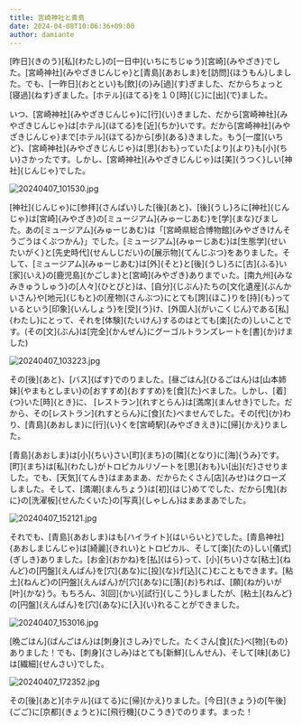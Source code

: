 ```yaml
---
title: 宮崎神社と青島
date: 2024-04-08T10:06:36+09:00
author: damiante
---
```

[昨日]{きのう}[私]{わたし}の[一日中]{いちにちじゅう}[宮崎]{みやざき}でした。[宮崎神社]{みやざきじんじゃ}と[青島]{あおしま}を[訪問]{ほうもん}しました。でも、[一昨日]{おととい}も[飲]{の}み[過]{す}ぎました、だからちょっと[寝過]{ねす}ぎました。[ホテル]{ほてる}を１０[時]{じ}に[出]{で}ました。

いつ、[宮崎神社]{みやざきじんじゃ}に[行]{い}きました、だから[宮崎神社]{みやざきじんじゃ}は[ホテル]{ほてる}を[近]{ちか}いです。だから[宮崎神社]{みやざきじんじゃ}まで[ホテル]{ほてる}から[歩]{ある}きました。もう[一度]{いちど}、[宮崎神社]{みやざきじんじゃ}は[思]{おも}っていた[より]{より}も[小]{ちい}さかったです。しかし、[宮崎神社]{みやざきじんじゃ}は[美]{うつく}しい[神社]{じんじゃ}でした。

![20240407_101530.jpg](https://github.com/devhou-se/www-jp/assets/12438044/b2177776-9227-4ca5-b224-9a5a9d8bffb9)

[神社]{じんじゃ}に[参拝]{さんぱい}した[後]{あと}、[後]{うし}ろに[神社]{じんじゃ}は[宮崎]{みやざき}の[ミュージアム]{みゅーじあむ}を[学]{まな}びました。あの[ミュージアム]{みゅーじあむ}は「[宮崎県総合博物館]{みやざきけんそうごうはくぶつかん}」でした。[ミュージアム]{みゅーじあむ}は[生態学]{せいたいがく}と[先史時代]{せんしじだい}の[展示物]{てんじぶつ}をありました。そして、[ミュージアム]{みゅーじあむ}は[外]{そと}と[後]{うし}ろに[古]{ふる}い[家]{いえ}の[鹿児島]{かごしま}と[宮崎]{みやざき}ありまでぃた。[南九州]{みなみきゅうしゅう}の[人々]{ひとびと}は、[自分]{じぶん}たちの[文化遺産]{ぶんかいさん}や[地元]{じもと}の[産物]{さんぶつ}にとても[誇]{ほこ}りを[持]{も}っているという[印象]{いんしょう}を[受]{う}け、[外国人]{がいこくじん}である[私]{わたし}にとって、それを[体験]{たいけん}するのはとても[楽]{たの}しいことです。(その[文]{ぶん}は[完全]{かんぜん}にグーゴルトランズレートを[書]{か}けました)

![20240407_103223.jpg](https://github.com/devhou-se/www-jp/assets/12438044/e3348e01-0565-4e74-aad7-5980e45f5663)

その[後]{あと}、[バス]{ばす}でのりました。[昼ごはん]{ひるごはん}は[山本姉妹]{やまもとしまい}の[おすすめ]{おすすめ}を[食]{た}べました。しかし、[着]{つ}いた[時]{とき}に、 [レストラン]{れすとらん}は[満席]{まんせき}でした。だから、その[レストラン]{れすとらん}に[食]{た}べませんでした。その[代]{か}わり、[青島]{あおしま}に[行]{い}くを[宮崎駅]{みやざきえき}に[帰]{かえ}りました。

[青島]{あおしま}は[小]{ちい}さい[町]{まち}の[隣]{となり}に[海]{うみ}です。[町]{まち}は[私]{わたし}がトロピカルリゾートを[思]{おも}い[出]{だ}させりました。でも、[天気]{てんき}はまあまあ、だからたくさん[店]{みせ}はクローズしました。そして、[満潮]{まんちょう}は[初]{はじ}めてでした、だから[鬼]{おに}の[洗濯板]{せんたくいた}の[写真]{しゃしん}はまあまあでした。

![20240407_152121.jpg](https://github.com/devhou-se/www-jp/assets/12438044/54705acd-9c2a-4d34-aa11-27734d053e0e)

それでも、[青島]{あおしま}はも[ハイライト]{はいらいと}でした。[青島神社]{あおしまじんじゃ}は[綺麗]{きれい}とトロピカル、そして[楽]{たの}しい[儀式]{ぎしき}ありました。[お金]{おかね}を[払]{はら}って、[小]{ちい}さな[粘土]{ねんど}の[円盤]{えんばん}を[穴]{あな}に[投]{な}げ[込]{こ}むこともできます。[粘土]{ねんど}の[円盤]{えんばん}が[穴]{あな}に[落]{お}ちれば、[願]{ねが}いが[叶]{かな}う。もちろん、3[回]{かい}[試行]{しこう}しましたが、[粘土]{ねんど}の[円盤]{えんばん}を[穴]{あな}に[入]{い}れることができました。

![20240407_153016.jpg](https://github.com/devhou-se/www-jp/assets/12438044/a193dc82-2a74-4a00-9db8-51c404d8fc22)

[晩ごはん]{ばんごはん}は[刺身]{さしみ}でした。たくさん[食]{た}べ[物]{もの}ありました！でも、[刺身]{さしみ}はとても[新鮮]{しんせん}、そして[味]{あじ}は[繊細]{せんさい}でした。

![20240407_172352.jpg](https://github.com/devhou-se/www-jp/assets/12438044/8a5f5bd0-3431-4225-85c9-6c911b8e5dab)

その[後]{あと}[ホテル]{ほてる}に[帰]{かえ}りました。[今日]{きょう}の[午後]{ごご}に[京都]{きょうと}に[飛行機]{ひこうき}でのります。まった！